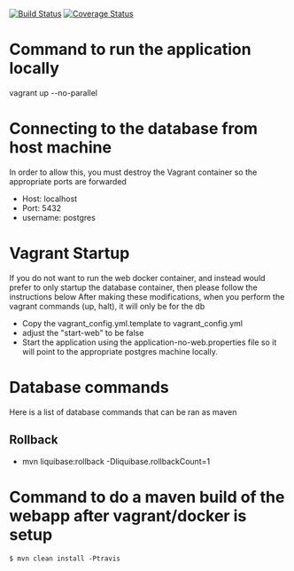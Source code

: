 [![Build Status](https://travis-ci.org/Google-IO-Extended-Grand-Rapids/conference_web.svg?branch=develop)](https://travis-ci.org/Google-IO-Extended-Grand-Rapids/conference_web)
[![Coverage Status](https://coveralls.io/repos/Google-IO-Extended-Grand-Rapids/conference_web/badge.svg?branch=develop)](https://coveralls.io/r/Google-IO-Extended-Grand-Rapids/conference_web?branch=develop)

# Command to run the application locally
vagrant up --no-parallel

# Connecting to the database from host machine
In order to allow this, you must destroy the Vagrant container so the appropriate ports are forwarded
- Host: localhost
- Port: 5432
- username: postgres

# Vagrant Startup
If you do not want to run the web docker container, and instead would prefer to only startup the database container, then please follow the instructions below
After making these modifications, when you perform the vagrant commands (up, halt), it will only be for the db
- Copy the vagrant_config.yml.template to vagrant_config.yml
- adjust the "start-web" to be false
- Start the application using the application-no-web.properties file so it will point to the appropriate postgres machine locally.

# Database commands
Here is a list of database commands that can be ran as maven
## Rollback
- mvn liquibase:rollback -Dliquibase.rollbackCount=1

# Command to do a maven build of the webapp after vagrant/docker is setup

```
$ mvn clean install -Ptravis
```
